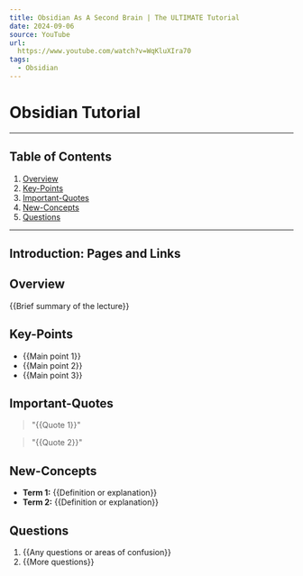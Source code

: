 ```yaml
---
title: Obsidian As A Second Brain | The ULTIMATE Tutorial
date: 2024-09-06
source: YouTube
url:
  https://www.youtube.com/watch?v=WqKluXIra70
tags:
  - Obsidian
---
```


# Obsidian Tutorial

---

## Table of Contents
1. [Overview](#overview)
2. [Key-Points](#key-points)
3. [Important-Quotes](#important-quotes)
4. [New-Concepts](#new-concepts)
5. [Questions](#questions)

---

## Introduction: Pages and Links


## Overview
{{Brief summary of the lecture}}

## Key-Points
- {{Main point 1}}
- {{Main point 2}}
- {{Main point 3}}

## Important-Quotes
> "{{Quote 1}}"

> "{{Quote 2}}"

## New-Concepts
- **Term 1:** {{Definition or explanation}}
- **Term 2:** {{Definition or explanation}}

## Questions
1. {{Any questions or areas of confusion}}
2. {{More questions}}
